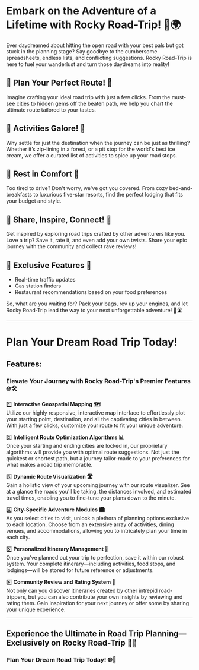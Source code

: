 # Embark on the Adventure of a Lifetime with Rocky Road-Trip! 🚗🌍

Ever daydreamed about hitting the open road with your best pals but got stuck in the planning stage? Say goodbye to the cumbersome spreadsheets, endless lists, and conflicting suggestions. Rocky Road-Trip is here to fuel your wanderlust and turn those daydreams into reality!

## 📍 Plan Your Perfect Route! 📍
Imagine crafting your ideal road trip with just a few clicks. From the must-see cities to hidden gems off the beaten path, we help you chart the ultimate route tailored to your tastes.

## 🎉 Activities Galore! 🎉
Why settle for just the destination when the journey can be just as thrilling? Whether it’s zip-lining in a forest, or a pit stop for the world's best ice cream, we offer a curated list of activities to spice up your road stops.

## 🏨 Rest in Comfort 🏨
Too tired to drive? Don't worry, we've got you covered. From cozy bed-and-breakfasts to luxurious five-star resorts, find the perfect lodging that fits your budget and style.

## 👥 Share, Inspire, Connect! 👥
Get inspired by exploring road trips crafted by other adventurers like you. Love a trip? Save it, rate it, and even add your own twists. Share your epic journey with the community and collect rave reviews!

## 🌟 Exclusive Features 🌟

- Real-time traffic updates
- Gas station finders
- Restaurant recommendations based on your food preferences

So, what are you waiting for? Pack your bags, rev up your engines, and let Rocky Road-Trip lead the way to your next unforgettable adventure! 🌟🛣️

---

# Plan Your Dream Road Trip Today!

## Features:

### Elevate Your Journey with Rocky Road-Trip's Premier Features 🌐🛠️

1️⃣ **Interactive Geospatial Mapping 🗺️**  
Utilize our highly responsive, interactive map interface to effortlessly plot your starting point, destination, and all the captivating cities in between. With just a few clicks, customize your route to fit your unique adventure.

2️⃣ **Intelligent Route Optimization Algorithms 📊**  
Once your starting and ending cities are locked in, our proprietary algorithms will provide you with optimal route suggestions. Not just the quickest or shortest path, but a journey tailor-made to your preferences for what makes a road trip memorable.

3️⃣ **Dynamic Route Visualization 🛣️**  
Gain a holistic view of your upcoming journey with our route visualizer. See at a glance the roads you'll be taking, the distances involved, and estimated travel times, enabling you to fine-tune your plans down to the minute.

4️⃣ **City-Specific Adventure Modules 🏙️**  
As you select cities to visit, unlock a plethora of planning options exclusive to each location. Choose from an extensive array of activities, dining venues, and accommodations, allowing you to intricately plan your time in each city.

5️⃣ **Personalized Itinerary Management 📒**  
Once you've planned out your trip to perfection, save it within our robust system. Your complete itinerary—including activities, food stops, and lodgings—will be stored for future reference or adjustments.

6️⃣ **Community Review and Rating System 🌟**  
Not only can you discover itineraries created by other intrepid road-trippers, but you can also contribute your own insights by reviewing and rating them. Gain inspiration for your next journey or offer some by sharing your unique experience.

---

## Experience the Ultimate in Road Trip Planning—Exclusively on Rocky Road-Trip 🌟✨

### Plan Your Dream Road Trip Today! 🌐🚗
